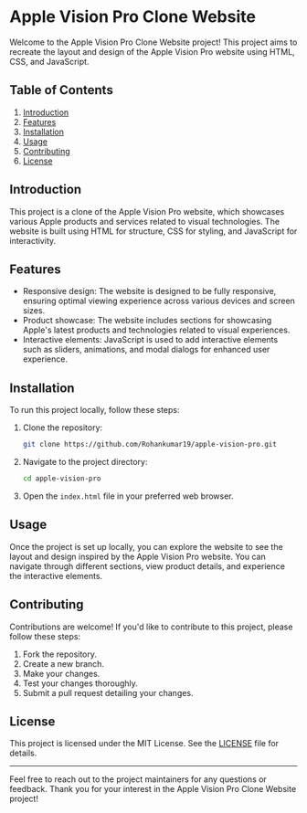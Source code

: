 # Apple Vision Pro Clone Website

Welcome to the Apple Vision Pro Clone Website project! This project aims to recreate the layout and design of the Apple Vision Pro website using HTML, CSS, and JavaScript.

## Table of Contents

1. [Introduction](#introduction)
2. [Features](#features)
3. [Installation](#installation)
4. [Usage](#usage)
5. [Contributing](#contributing)
6. [License](#license)

## Introduction

This project is a clone of the Apple Vision Pro website, which showcases various Apple products and services related to visual technologies. The website is built using HTML for structure, CSS for styling, and JavaScript for interactivity.

## Features

- Responsive design: The website is designed to be fully responsive, ensuring optimal viewing experience across various devices and screen sizes.
- Product showcase: The website includes sections for showcasing Apple's latest products and technologies related to visual experiences.
- Interactive elements: JavaScript is used to add interactive elements such as sliders, animations, and modal dialogs for enhanced user experience.

## Installation

To run this project locally, follow these steps:

1. Clone the repository:

    ```bash
    git clone https://github.com/Rohankumar19/apple-vision-pro.git
    ```

2. Navigate to the project directory:

    ```bash
    cd apple-vision-pro
    ```

3. Open the `index.html` file in your preferred web browser.

## Usage

Once the project is set up locally, you can explore the website to see the layout and design inspired by the Apple Vision Pro website. You can navigate through different sections, view product details, and experience the interactive elements.

## Contributing

Contributions are welcome! If you'd like to contribute to this project, please follow these steps:

1. Fork the repository.
2. Create a new branch.
3. Make your changes.
4. Test your changes thoroughly.
5. Submit a pull request detailing your changes.

## License

This project is licensed under the MIT License. See the [LICENSE](LICENSE) file for details.

---

Feel free to reach out to the project maintainers for any questions or feedback. Thank you for your interest in the Apple Vision Pro Clone Website project!
